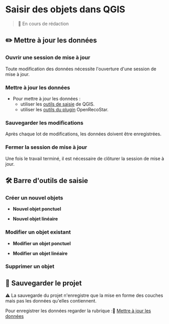 # Saisir des objets dans QGIS

> 🚧 En cours de rédaction

## ✏️ Mettre à jour les données

### Ouvrir une session de mise à jour

Toute modification des données nécessite l'ouverture d'une session de mise à jour.

### Mettre à jour les données

* Pour mettre à jour les données :
     - utiliser les [outils de saisie](#barre-d-outils-de-saisie) de QGIS.
     - utiliser les [outils du plugin](./Outils_du_plugin.md/#barre-d-outils-de-saisie) OpenRecoStar.

### Sauvegarder les modifications

Après chaque lot de modifications, les données doivent être enregistrées.

### Fermer la session de mise à jour

Une fois le travail terminé, il est nécessaire de clôturer la session de mise à jour.

## 🛠 Barre d'outils de saisie

### Créer un nouvel objets

* __Nouvel objet ponctuel__

* __Nouvel objet linéaire__

### Modifier un objet existant

* __Modifier un objet ponctuel__

* __Modifier un objet linéaire__

### Supprimer un objet


## 💾 Sauvegarder le projet

⚠️ La sauvegarde du projet n'enregistre que la mise en forme des couches mais pas les données qu'elles contiennent.

Pour enregistrer les données regarder la rubrique :🔗 [Mettre à jour les données](#mettre-à-jour-les-données)

